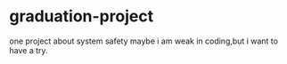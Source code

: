 # graduation-project
one project about system safety
maybe i am weak in coding,but i want to have a try.
